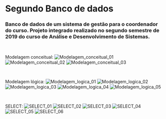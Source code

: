 # Segundo Banco de dados

### Banco de dados de um sistema de gestão para o coordenador do curso. Projeto integrado realizado no segundo semestre de 2019 do curso de Análise e Desenvolvimento de Sistemas.

<br>

Modelagem conceitual:
![Modelagem_conceitual_01]()
![Modelagem_conceitual_02]()
![Modelagem_conceitual_03]()

<br>

Modelagem lógica:
![Modelagem_logica_01]()
![Modelagem_logica_02]()
![Modelagem_logica_03]()
![Modelagem_logica_04]()
![Modelagem_logica_05]()

<br>

SELECT:
![SELECT_01]()
![SELECT_02]()
![SELECT_03]()
![SELECT_04]()
![SELECT_05]()
![SELECT_06]()
